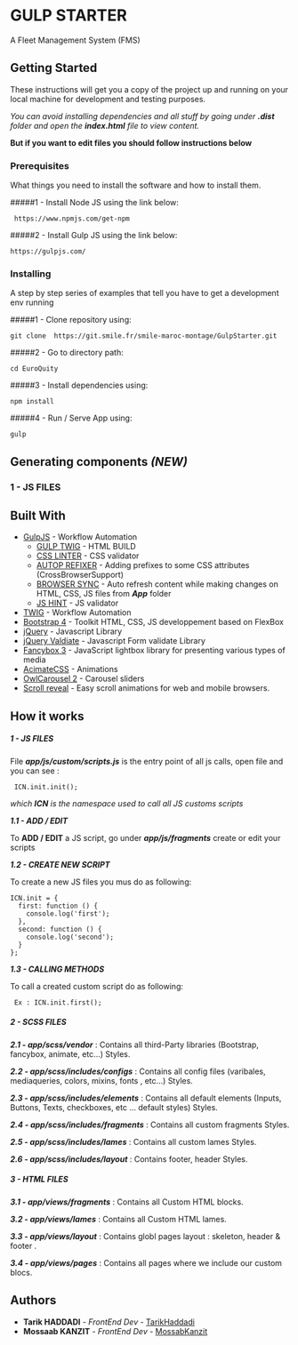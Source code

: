 # GULP STARTER

A Fleet Management System (FMS)

## Getting Started

These instructions will get you a copy of the project up and running on your local machine for development and testing purposes.

*You can avoid installing dependencies and all stuff by going under  ***.dist*** folder and open the ***index.html*** file to view content.*

**But if you want to edit files you should follow instructions below**
### Prerequisites

What things you need to install the software and how to install them.

#####1 - Install Node JS using the link below:
```
 https://www.npmjs.com/get-npm
```
#####2 - Install Gulp JS using the link below:
```
https://gulpjs.com/
```


### Installing

A step by step series of examples that tell you have to get a development env running

#####1 - Clone repository using:

```
git clone  https://git.smile.fr/smile-maroc-montage/GulpStarter.git
```

#####2 - Go to directory path:

```
cd EuroQuity
```

#####3 - Install dependencies using:

```
npm install
```

#####4 - Run / Serve App using:

```
gulp
```

## Generating components *(NEW)*
### 1 - JS FILES

## Built With

* [GulpJS](https://gulpjs.com/) - Workflow Automation
    * [GULP TWIG](/) - HTML BUILD
    * [CSS LINTER]() - CSS validator
    * [AUTOP REFIXER]() - Adding prefixes to some CSS attributes (CrossBrowserSupport) 
    * [BROWSER SYNC]() - Auto refresh content while making changes on HTML, CSS, JS files from ***App*** folder
    * [JS HINT]() - JS validator
* [TWIG](https://gulpjs.com/) - Workflow Automation
* [Bootstrap 4](https://getbootstrap.com/docs/4.1/getting-started/introduction/) - Toolkit HTML, CSS, JS developpement based on FlexBox
* [jQuery](https://jquery.com) - Javascript Library
* [jQuery Valdiate](https://jqueryvalidation.org/) - Javascript Form validate Library
* [Fancybox 3](https://www.fancyapps.com/fancybox/3/) - JavaScript lightbox library for presenting various types of media
* [AcimateCSS](https://daneden.github.io/animate.css/) - Animations
* [OwlCarousel 2](https://owlcarousel2.github.io/OwlCarousel2/) - Carousel sliders
* [Scroll reveal](https://scrollrevealjs.org/) - Easy scroll animations for web and mobile browsers.

## How it works
##### 1 - JS FILES
File ***app/js/custom/scripts.js*** is the entry point of all js calls, open file and you can see :
```
 ICN.init.init();
```
*which **ICN** is the namespace used to call all JS customs scripts*

***1.1 - ADD / EDIT***

To **ADD / EDIT** a JS script, go under ***app/js/fragments*** create or edit your scripts

***1.2 - CREATE NEW SCRIPT***

To create a new JS files you mus do as following: 
```
ICN.init = {
  first: function () {
    console.log('first');
  },
  second: function () {
    console.log('second');
  }
};
```

***1.3 - CALLING METHODS***

 To call a created custom script do as following:
```
 Ex : ICN.init.first();
```
##### 2 - SCSS FILES
***2.1 - app/scss/vendor*** :  Contains all third-Party libraries (Bootstrap, fancybox, animate, etc...) Styles.

***2.2 - app/scss/includes/configs*** :  Contains all config files (varibales, mediaqueries, colors, mixins, fonts , etc...) Styles.

***2.3 - app/scss/includes/elements*** :  Contains all default elements (Inputs, Buttons, Texts, checkboxes, etc ...  default styles) Styles.

***2.4 - app/scss/includes/fragments*** :  Contains all custom fragments Styles.

***2.5 - app/scss/includes/lames*** :  Contains all custom lames Styles.

***2.6 - app/scss/includes/layout*** :  Contains footer, header Styles.


##### 3 - HTML FILES
***3.1 - app/views/fragments*** :  Contains all Custom HTML blocks.

***3.2 - app/views/lames*** :  Contains all Custom HTML lames.

***3.3 - app/views/layout*** :  Contains globl pages layout : skeleton, header & footer .

***3.4 - app/views/pages*** :  Contains all pages where we include our custom blocs.

## Authors

* **Tarik HADDADI**  - *FrontEnd Dev* - [TarikHaddadi](https://git.smile.fr/tahad)
* **Mossaab KANZIT** - *FrontEnd Dev* - [MossabKanzit](https://git.smile.fr/mokan)

